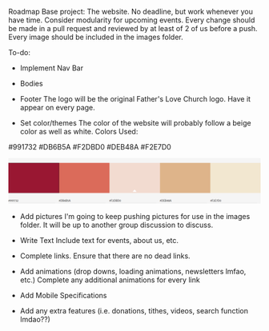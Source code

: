 Roadmap
Base project: The website. No deadline, but work whenever you have time. Consider modularity for upcoming events. Every change should be made in a pull request and reviewed by at least of 2 of us before a push. Every image should be included in the images folder.    

To-do: 
* Implement Nav Bar
* Bodies
* Footer
 The logo will be the original Father's Love Church logo. Have it appear on every page.

* Set color/themes
The color of the website will probably follow a beige color as well as white.
Colors Used: 

#991732
#DB6B5A
#F2DBD0
#DEB48A
#F2E7D0

![color palette](https://github.com/Tobu9009/FLC-website/blob/master/images/flcWebsiteColorPalette.png)


* Add pictures
 I'm going to keep pushing pictures for use in the images folder. It will be up to another group discussion to discuss. 

* Write Text
 Include text for events, about us, etc.  

* Complete links. Ensure that there are no dead links. 

* Add animations (drop downs, loading animations, newsletters lmfao, etc.)
 Complete any additional animations for every link 

* Add Mobile Specifications

* Add any extra features (i.e. donations, tithes, videos, search function lmdao??) 


